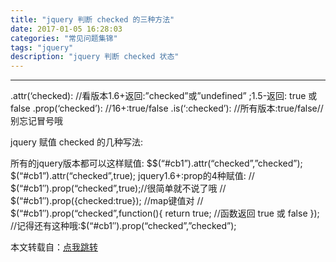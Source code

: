 ```yaml
---
title: "jquery 判断 checked 的三种方法"
date: 2017-01-05 16:28:03
categories: "常见问题集锦"
tags: "jquery"
description: "jquery 判断 checked 状态"
---
```


---

.attr(‘checked): //看版本1.6+返回:”checked”或”undefined” ;1.5-返回: true 或 false
.prop(‘checked’): //16+:true/false
.is(‘:checked’): //所有版本:true/false//别忘记冒号哦

jquery 赋值 checked 的几种写法:

所有的jquery版本都可以这样赋值:
$$(“#cb1”).attr(“checked”,”checked”);
$(“#cb1”).attr(“checked”,true);
jquery1.6+:prop的4种赋值:
// $(“#cb1″).prop(“checked”,true);//很简单就不说了哦
// $(“#cb1″).prop({checked:true}); //map键值对
// $(“#cb1″).prop(“checked”,function(){
return true;
//函数返回 true 或 false
});
//记得还有这种哦:$(“#cb1″).prop(“checked”,”checked”);

本文转载自：[点我跳转](http://www.wufangbo.com/jquery-pan-duan-checked/)